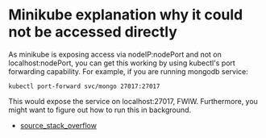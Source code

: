 # Minikube explanation why it could not be accessed directly

As minikube is exposing access via nodeIP:nodePort and not on localhost:nodePort, you can get this working by using kubectl's port forwarding capability. For example, if you are running mongodb service:

```
kubectl port-forward svc/mongo 27017:27017
```

This would expose the service on localhost:27017, FWIW. Furthermore, you might want to figure out how to run this in background.

- [source_stack_overflow](https://stackoverflow.com/a/55110218)

